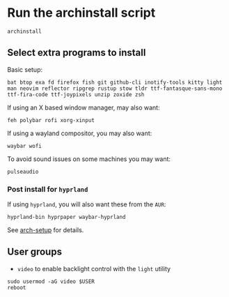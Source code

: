 # Run the archinstall script
```
archinstall
```

## Select extra programs to install
Basic setup:
```
bat btop exa fd firefox fish git github-cli inotify-tools kitty light man neovim reflector ripgrep rustup stow tldr ttf-fantasque-sans-mono ttf-fira-code ttf-joypixels unzip zoxide zsh
```

If using an X based window manager, may also want:
```
feh polybar rofi xorg-xinput
```

If using a wayland compositor, you may also want:
```
waybar wofi
```

To avoid sound issues on some machines you may want:
```
pulseaudio
```
### Post install for `hyprland`

If using `hyprland`, you will also want these from the `AUR`:
```
hyprland-bin hyprpaper waybar-hyprland
```
See [arch-setup](./arch-setup.md) for details.

## User groups
+ `video` to enable backlight control with the `light` utility

```
sudo usermod -aG video $USER
reboot
```
